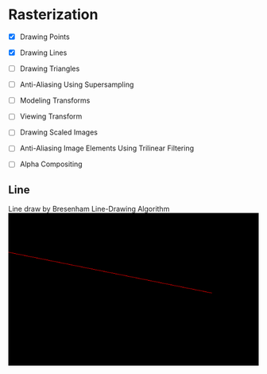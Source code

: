 # Rasterization

+ [x] Drawing Points
+ [x] Drawing Lines
+ [ ] Drawing Triangles
+ [ ] Anti-Aliasing Using Supersampling
+ [ ] Modeling Transforms
+ [ ] Viewing Transform
+ [ ] Drawing Scaled Images
+ [ ] Anti-Aliasing Image Elements Using Trilinear Filtering
+ [ ] Alpha Compositing


## Line

Line draw by Bresenham Line-Drawing Algorithm
![line](image/Line.PNG)